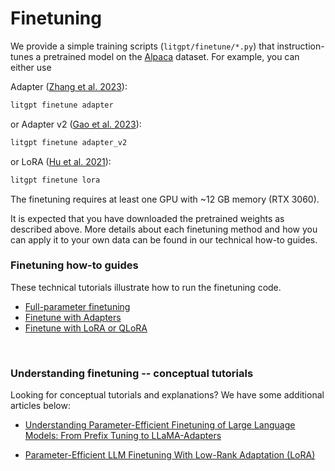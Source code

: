 # Finetuning

We provide a simple training scripts (`litgpt/finetune/*.py`) that instruction-tunes a pretrained model on the [Alpaca](https://github.com/tatsu-lab/stanford_alpaca) dataset.
For example, you can either use

Adapter ([Zhang et al. 2023](https://arxiv.org/abs/2303.16199)):

```bash
litgpt finetune adapter
```

or Adapter v2 ([Gao et al. 2023](https://arxiv.org/abs/2304.15010)):

```bash
litgpt finetune adapter_v2
```

or LoRA ([Hu et al. 2021](https://arxiv.org/abs/2106.09685)):

```bash
litgpt finetune lora
```


The finetuning requires at least one GPU with ~12 GB memory (RTX 3060).

It is expected that you have downloaded the pretrained weights as described above.
More details about each finetuning method and how you can apply it to your own data can be found in our technical how-to guides.


### Finetuning how-to guides

These technical tutorials illustrate how to run the finetuning code.

- [Full-parameter finetuning](funetuning.md)
- [Finetune with Adapters](finetune_adapter.md)
- [Finetune with LoRA or QLoRA](finetune_lora.md)

&nbsp;

### Understanding finetuning -- conceptual tutorials

Looking for conceptual tutorials and explanations? We have some additional articles below:

- [Understanding Parameter-Efficient Finetuning of Large Language Models: From Prefix Tuning to LLaMA-Adapters](https://lightning.ai/pages/community/article/understanding-llama-adapters/)

- [Parameter-Efficient LLM Finetuning With Low-Rank Adaptation (LoRA)](https://lightning.ai/pages/community/tutorial/lora-llm/)


&nbsp;
